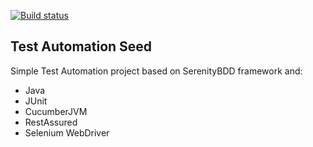 [![Build status](https://dev.azure.com/kamkutkowski/kamkutkowski/_apis/build/status/kamilkutkowski.test-automation-demo-framework?branchName=master)](https://dev.azure.com/kamkutkowski/kamkutkowski/_build/latest?definitionId=1&branchName=master)

## Test Automation Seed
Simple Test Automation project based on SerenityBDD framework and:
* Java
* JUnit
* CucumberJVM
* RestAssured
* Selenium WebDriver
